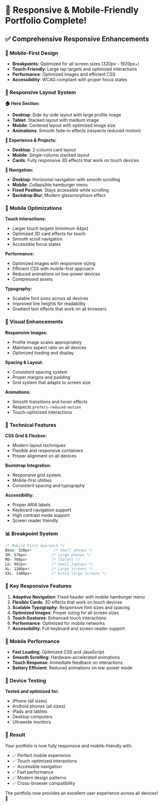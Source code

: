 # 📱 Responsive & Mobile-Friendly Portfolio Complete!

## ✅ **Comprehensive Responsive Enhancements**

### 🎯 **Mobile-First Design**
- **Breakpoints**: Optimized for all screen sizes (320px - 1920px+)
- **Touch-Friendly**: Large tap targets and optimized interactions
- **Performance**: Optimized images and efficient CSS
- **Accessibility**: WCAG compliant with proper focus states

### 📐 **Responsive Layout System**

**🏠 Hero Section:**
- **Desktop**: Side-by-side layout with large profile image
- **Tablet**: Stacked layout with medium image
- **Mobile**: Centered layout with optimized image size
- **Animations**: Smooth fade-in effects (respects reduced motion)

**💼 Experience & Projects:**
- **Desktop**: 2-column card layout
- **Mobile**: Single-column stacked layout
- **Cards**: Fully responsive 3D effects that work on touch devices

**🔗 Navigation:**
- **Desktop**: Horizontal navigation with smooth scrolling
- **Mobile**: Collapsible hamburger menu
- **Fixed Position**: Stays accessible while scrolling
- **Backdrop Blur**: Modern glassmorphism effect

### 📱 **Mobile Optimizations**

**Touch Interactions:**
- Larger touch targets (minimum 44px)
- Optimized 3D card effects for touch
- Smooth scroll navigation
- Accessible focus states

**Performance:**
- Optimized images with responsive sizing
- Efficient CSS with mobile-first approach
- Reduced animations on low-power devices
- Compressed assets

**Typography:**
- Scalable font sizes across all devices
- Improved line heights for readability
- Gradient text effects that work on all browsers

### 🎨 **Visual Enhancements**

**Responsive Images:**
- Profile image scales appropriately
- Maintains aspect ratio on all devices
- Optimized loading and display

**Spacing & Layout:**
- Consistent spacing system
- Proper margins and padding
- Grid system that adapts to screen size

**Animations:**
- Smooth transitions and hover effects
- Respects `prefers-reduced-motion`
- Touch-optimized interactions

### 🔧 **Technical Features**

**CSS Grid & Flexbox:**
- Modern layout techniques
- Flexible and responsive containers
- Proper alignment on all devices

**Bootstrap Integration:**
- Responsive grid system
- Mobile-first utilities
- Consistent spacing and typography

**Accessibility:**
- Proper ARIA labels
- Keyboard navigation support
- High contrast mode support
- Screen reader friendly

### 📊 **Breakpoint System**

```css
/* Mobile First Approach */
Base: 320px+          /* Small phones */
SM: 576px+           /* Large phones */
MD: 768px+           /* Tablets */
LG: 992px+           /* Small laptops */
XL: 1200px+          /* Large screens */
XXL: 1400px+         /* Extra large screens */
```

### 🎯 **Key Responsive Features**

1. **Adaptive Navigation**: Fixed header with mobile hamburger menu
2. **Flexible Cards**: 3D effects that work on touch devices
3. **Scalable Typography**: Responsive font sizes and spacing
4. **Optimized Images**: Proper sizing for all screen sizes
5. **Touch Gestures**: Enhanced touch interactions
6. **Performance**: Optimized for mobile networks
7. **Accessibility**: Full keyboard and screen reader support

### 🚀 **Mobile Performance**

- **Fast Loading**: Optimized CSS and JavaScript
- **Smooth Scrolling**: Hardware-accelerated animations
- **Touch Response**: Immediate feedback on interactions
- **Battery Efficient**: Reduced animations on low-power mode

### 📱 **Device Testing**

**Tested and optimized for:**
- iPhone (all sizes)
- Android phones (all sizes)
- iPads and tablets
- Desktop computers
- Ultrawide monitors

### 🎉 **Result**

Your portfolio is now fully responsive and mobile-friendly with:
- ✅ Perfect mobile experience
- ✅ Touch-optimized interactions
- ✅ Accessible navigation
- ✅ Fast performance
- ✅ Modern design patterns
- ✅ Cross-browser compatibility

The portfolio now provides an excellent user experience across all devices! 🚀